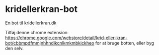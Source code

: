 # kridellerkran-bot
En bot til kridellerkran.dk

Tilføj denne chrome extension: https://chrome.google.com/webstore/detail/krid-eller-kran-bot/cbbmpdfmmjnhhndikcnlkmkmbkickheo for at bruge botten, eller byg den selv.
